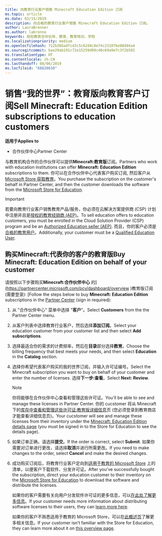 ```yaml
---
title: 向教育行业客户销售 Minecraft Education Edition 订阅
ms.topic: article
ms.date: 03/15/2019
description: 向合格的教育行业客户销售 Minecraft Education Edition 订阅。
author: LauraBrenner
ms.author: labrenne
keywords: 授权教育合作伙伴、教育、教育培训、学校
ms.localizationpriority: medium
ms.openlocfilehash: 712b36badfc43c5c62d4c8e74c231076e88d44a4
ms.sourcegitcommit: bae29ab191c72e15259d99c40c69a9e7c3f2b502
ms.translationtype: HT
ms.contentlocale: zh-CN
ms.lasthandoff: 08/06/2019
ms.locfileid: "68820638"
---
```

# <a name="sell-minecraft-education-edition-subscriptions-to-education-customers"></a><span data-ttu-id="d3a83-104">销售“我的世界”：教育版向教育客户订阅</span><span class="sxs-lookup"><span data-stu-id="d3a83-104">Sell Minecraft: Education Edition subscriptions to education customers</span></span>

<span data-ttu-id="d3a83-105">**适用于**</span><span class="sxs-lookup"><span data-stu-id="d3a83-105">**Applies to**</span></span>

-  <span data-ttu-id="d3a83-106">合作伙伴中心</span><span class="sxs-lookup"><span data-stu-id="d3a83-106">Partner Center</span></span>

<span data-ttu-id="d3a83-107">与教育机构合作的合作伙伴可以提供**Minecraft:教育版**订阅。</span><span class="sxs-lookup"><span data-stu-id="d3a83-107">Partners who work with education institutions can offer **Minecraft: Education Edition** subscriptions to them.</span></span> <span data-ttu-id="d3a83-108">你可以在合作伙伴中心代表客户购买订阅, 然后客户从[Microsoft Store 获取教育](https://educationstore.microsoft.com)。</span><span class="sxs-lookup"><span data-stu-id="d3a83-108">You purchase the subscription on the customer's behalf in Partner Center, and then the customer downloads the software from the [Microsoft Store for Education](https://educationstore.microsoft.com).</span></span> 

>[!IMPORTANT]
><span data-ttu-id="d3a83-109">若要向教育行业客户销售教育产品/服务，你必须在云解决方案提供商 (CSP) 计划中注册并且是[授权的教育经销商 (AEP)](https://www.mepn.com)。</span><span class="sxs-lookup"><span data-stu-id="d3a83-109">To sell education offers to education customers, you must be enrolled in the Cloud Solution Provider (CSP) program and be an [Authorized Education seller (AEP)](https://www.mepn.com).</span></span> <span data-ttu-id="d3a83-110">而且，你的客户必须是[合格的教育用户](https://www.microsoftvolumelicensing.com/DocumentSearch.aspx?Mode=3&DocumentTypeId=7)。</span><span class="sxs-lookup"><span data-stu-id="d3a83-110">Additionally, your customer must be a [Qualified Education User](https://www.microsoftvolumelicensing.com/DocumentSearch.aspx?Mode=3&DocumentTypeId=7).</span></span>  

 
## <a name="buy-minecraft-education-edition-on-behalf-of-your-customer"></a><span data-ttu-id="d3a83-111">购买**Minecraft:代表你**的客户的教育版</span><span class="sxs-lookup"><span data-stu-id="d3a83-111">Buy **Minecraft: Education Edition** on behalf of your customer</span></span>

<span data-ttu-id="d3a83-112">请按照以下步骤购买**Minecraft:合作伙伴中心** 的](https://partnercenter.microsoft.com/pcv/dashboard/overview
)教育版订阅 (需要登录): [</span><span class="sxs-lookup"><span data-stu-id="d3a83-112">Follow the steps below to buy **Minecraft: Education Edition** subscriptions in the [Partner Center](https://partnercenter.microsoft.com/pcv/dashboard/overview
) (sign in required):</span></span>

  1.  <span data-ttu-id="d3a83-113">从 "合作伙伴中心" 菜单中选择 "**客户**"。</span><span class="sxs-lookup"><span data-stu-id="d3a83-113">Select **Customers** from the the Partner Center menu.</span></span>
  
  2.  <span data-ttu-id="d3a83-114">从客户列表中选择教育行业客户，然后选择**添加订阅**。</span><span class="sxs-lookup"><span data-stu-id="d3a83-114">Select your education customer from your customer list and then select **Add subscriptions**.</span></span>
  
  3.  <span data-ttu-id="d3a83-115">选择最适合你的需求的计费频率，然后在**目录**部分选择**教育**。</span><span class="sxs-lookup"><span data-stu-id="d3a83-115">Choose the billing frequency that best meets your needs, and then select **Education** in the **Catalog** section.</span></span>

  4.  <span data-ttu-id="d3a83-116">选择你希望代表客户购买的我的世界订阅，并输入许可证编号。</span><span class="sxs-lookup"><span data-stu-id="d3a83-116">Select the Minecraft subscription you want to buy on behalf of your customer and enter the number of licenses.</span></span> <span data-ttu-id="d3a83-117">选择**下一步:查看**。</span><span class="sxs-lookup"><span data-stu-id="d3a83-117">Select **Next: Review**.</span></span>

      >[!NOTE]
      ><span data-ttu-id="d3a83-118">你将能够在合作伙伴中心查看和管理这些许可证。</span><span class="sxs-lookup"><span data-stu-id="d3a83-118">You'll be able to see and manage these licenses in Partner Center.</span></span> <span data-ttu-id="d3a83-119">你的 cucstomer 将从 Minecraft 下的[库存中查看和管理这些许可证:教育版详细信息](https://educationstore.microsoft.com/store/details/minecraft-education-edition/9nblggh4r2r6)页 (您必须登录到教育商店才能查看详细信息页)。</span><span class="sxs-lookup"><span data-stu-id="d3a83-119">Your cucstomer will see and manage these licenses from their inventory under the [Minecraft: Education Edition details page](https://educationstore.microsoft.com/store/details/minecraft-education-edition/9nblggh4r2r6) (you must be signed in to the Store for Education to see the details page).</span></span> 

  5.  <span data-ttu-id="d3a83-120">如果订单正确，请选择**提交**。</span><span class="sxs-lookup"><span data-stu-id="d3a83-120">If the order is correct, select **Submit**.</span></span> <span data-ttu-id="d3a83-121">如果你需要对订单进行更改，请选择**取消**并进行所需更改。</span><span class="sxs-lookup"><span data-stu-id="d3a83-121">If you need to make changes to the order, select **Cancel** and make the desired changes.</span></span>   

  6.  <span data-ttu-id="d3a83-122">成功购买订阅后，将教育行业客户定向到[适用于教育的 Microsoft Store](https://educationstore.microsoft.com) 上的清单，以便客户下载软件、分发许可证。</span><span class="sxs-lookup"><span data-stu-id="d3a83-122">After you've successfully bought the subscription, direct your education customer to their inventory on the [Microsoft Store for Education](https://educationstore.microsoft.com) to download the software and distribute the licenses.</span></span>

      <span data-ttu-id="d3a83-123">如果你的客户需要有关向用户分发软件许可证的更多信息，可以[在此处了解更多信息](https://docs.microsoft.com/education/windows/school-get-minecraft#distribute-minecraft)。</span><span class="sxs-lookup"><span data-stu-id="d3a83-123">If your customer needs more information about distributing software licenses to their users, they can [learn more here](https://docs.microsoft.com/education/windows/school-get-minecraft#distribute-minecraft).</span></span>  
  
      <span data-ttu-id="d3a83-124">如果你的客户不熟悉适用于教育的 Microsoft Store，可以在[此概述页](https://docs.microsoft.com/microsoft-store/windows-store-for-business-overview)了解更多相关信息。</span><span class="sxs-lookup"><span data-stu-id="d3a83-124">If your customer isn't familiar with the Store for Education, they can learn more about it on [this overview page](https://docs.microsoft.com/microsoft-store/windows-store-for-business-overview).</span></span>  

      

